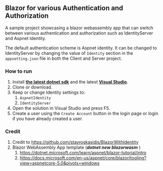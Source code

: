 ## Blazor for various Authentication and Authorization

A sample project showcasing a blazor webassembly app that can switch between various authentication and authorization such as IdentityServer and Aspnet Identity.

The default authentication scheme is Aspnet identity. It can be changed to IdentityServer by changing the value of `Identity` section in the `appsetting.json` file in both the Client and Server project.

### How to run
1. Install [**the latest dotnet sdk**](https://dotnet.microsoft.com/download) and the latest [**Visual Studio**](https://visualstudio.microsoft.com/vs/).
2. Clone or download.
3. Keep or change Identity settings to:
   1. `AspnetIdentity`
   2. `IdentityServer`
4. Open the solution in Visual Studio and press F5.
5. Create a user using the `Create Account` button in the login page or login if you have already created a user.

### Credit
1. Credit to  https://github.com/stavroskasidis/BlazorWithIdentity
2. Blazor WebAssembly App template (***dotnet new blazorwasm*** ) 
   1. https://dotnet.microsoft.com/learn/aspnet/blazor-tutorial/intro
   2. https://docs.microsoft.com/en-us/aspnet/core/blazor/tooling?view=aspnetcore-5.0&pivots=windows
